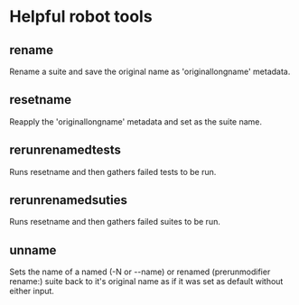 # Helpful robot tools

## rename
Rename a suite and save the original name as 'originallongname' metadata.

## resetname
Reapply the 'originallongname' metadata and set as the suite name.

## rerunrenamedtests
Runs resetname and then gathers failed tests to be run.

## rerunrenamedsuties
Runs resetname and then gathers failed suites to be run.

## unname
Sets the name of a named (-N or --name) or renamed (prerunmodifier rename:) suite back to
it's original name as if it was set as default without either input.
